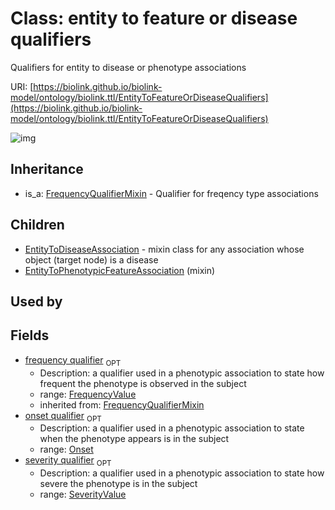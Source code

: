 # Class: entity to feature or disease qualifiers


Qualifiers for entity to disease or phenotype associations

URI: [https://biolink.github.io/biolink-model/ontology/biolink.ttl/EntityToFeatureOrDiseaseQualifiers](https://biolink.github.io/biolink-model/ontology/biolink.ttl/EntityToFeatureOrDiseaseQualifiers)

![img](http://yuml.me/diagram/nofunky;dir:TB/class/\[FrequencyValue]<frequency%20qualifier(i)%200..1-%20\[EntityToFeatureOrDiseaseQualifiers],%20\[Onset]<onset%20qualifier%200..1-%20\[EntityToFeatureOrDiseaseQualifiers],%20\[SeverityValue]<severity%20qualifier%200..1-%20\[EntityToFeatureOrDiseaseQualifiers],%20\[EntityToPhenotypicFeatureAssociation]uses%20-.->\[EntityToFeatureOrDiseaseQualifiers],%20\[EntityToFeatureOrDiseaseQualifiers]^-\[EntityToDiseaseAssociation],%20\[FrequencyQualifierMixin]^-\[EntityToFeatureOrDiseaseQualifiers])
## Inheritance

 *  is_a: [FrequencyQualifierMixin](FrequencyQualifierMixin.md) - Qualifier for freqency type associations
## Children

 * [EntityToDiseaseAssociation](EntityToDiseaseAssociation.md) - mixin class for any association whose object (target node) is a disease
 * [EntityToPhenotypicFeatureAssociation](EntityToPhenotypicFeatureAssociation.md) (mixin) 
## Used by

## Fields

 * [frequency qualifier](frequency_qualifier.md)  <sub>OPT</sub>
    * Description: a qualifier used in a phenotypic association to state how frequent the phenotype is observed in the subject
    * range: [FrequencyValue](FrequencyValue.md)
    * inherited from: [FrequencyQualifierMixin](FrequencyQualifierMixin.md)
 * [onset qualifier](onset_qualifier.md)  <sub>OPT</sub>
    * Description: a qualifier used in a phenotypic association to state when the phenotype appears is in the subject
    * range: [Onset](Onset.md)
 * [severity qualifier](severity_qualifier.md)  <sub>OPT</sub>
    * Description: a qualifier used in a phenotypic association to state how severe the phenotype is in the subject
    * range: [SeverityValue](SeverityValue.md)
